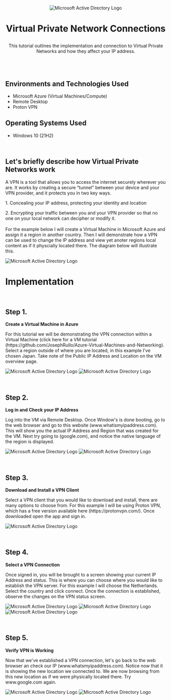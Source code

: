<p align="center">
<img src="https://i.imgur.com/Gepl8Q5.jpg" alt="Microsoft Active Directory Logo"/>
</p>

<h1> <p align="center"> Virtual Private Network Connections</h1>
<p align="center"> This tutorial outlines the implementation and connection to Virtual Private Networks and how they affect your IP address.<br />
<br />
<br />
<br />


<h2>Environments and Technologies Used</h2>

- Microsoft Azure (Virtual Machines/Compute)
- Remote Desktop
- Proton VPN

<h2>Operating Systems Used </h2>

- Windows 10 (21H2)
<p>
<p>
<p>
<br> 
<h2>Let's briefly describe how Virtual Private Networks work</h2> A VPN is a tool that allows you to access the internet securely wherever you are. It works by creating a secure “tunnel” between your device and your VPN provider, and it protects you in two key ways. 
<p>  
<p>  1. Concealing your IP address, protecting your identity and location 
<p>  2. Encrypting your traffic between you and your VPN provider so that no one on your local network can decipher or modify it.
<br>
<br>
For the example below I will create a Virtual Machine in Microsoft Azure and assign it a region in another country. Then I will demonstrate how a VPN can be used to change the IP address and view yet anoter regions local content as if it physcially located there. The diagram below will illustrate this.
<p>
<p>
<img src="https://i.imgur.com/NdcDaMC.png" alt="Microsoft Active Directory Logo"/> <height="60%" width="60%" alt="Disk Sanitization Steps"/> 
  
<h1>Implementation</h1>
<br>
<h2>Step 1.</h2>

**Create a Virtual Machine in Azure**
<p>
For this tutorial we will be demonstrating the VPN connection within a Virtual Machine (click here for a VM tutorial (https://github.com/JosephRullo/Azure-Virtual-Machines-and-Networking). Select a region outside of where you are located, in this example I've chosen Japan. Take note of the Public IP Address and Location on the VM overview page.
<p>
<p>
<img src="https://i.imgur.com/nVwElfM.png" alt="Microsoft Active Directory Logo"/> <height="60%" width="60%" alt="Disk Sanitization Steps"/> 
<img src="https://i.imgur.com/8y5iyce.png" alt="Microsoft Active Directory Logo"/> <height="60%" width="60%" alt="Disk Sanitization Steps"/> 
<p>
<br>
<h2>Step 2.</h2>

**Log in and Check your IP Address**
<p>
Log into the VM via Remote Desktop. Once Window's is done booting, go to the web browser and go to this website (www.whatismyipaddress.com). This will show you the actual IP Address and Region that was created for the VM. Next try going to (google.com), and notice the native language of the region is displayed. 
<p>
<p>
<img src="https://i.imgur.com/QvpRM8Q.png" alt="Microsoft Active Directory Logo"/> <height="60%" width="60%" alt="Disk Sanitization Steps"/> 
<img src="https://i.imgur.com/X19xJQN.png" alt="Microsoft Active Directory Logo"/> <height="60%" width="60%" alt="Disk Sanitization Steps"/> 
<p>
<br>
<h2>Step 3.</h2>

**Download and Install a VPN Client**
<p>
Select a VPN client that you would like to download and install, there are many options to choose from. For this example I will be using Proton VPN, which has a free version available here (https://protonvpn.com/). Once downloaded open the app and sign in. 
<p>
<p>
<img src="https://i.imgur.com/IPUb2fV.png" alt="Microsoft Active Directory Logo"/> <height="60%" width="60%" alt="Disk Sanitization Steps"/> 
<p>
<br>
<h2>Step 4.</h2>

**Select a VPN Connection**
<p>
Once signed in, you will be brought to a screen showing your current IP Address and status. This is where you can choose where you would like to establish the VPN server. For this example I will choose the Netherlands. Select the country and click connect. Once the connection is established, observe the changes on the VPN status screen.
<p>
<p>
<img src="https://i.imgur.com/yPCYU0t.png" alt="Microsoft Active Directory Logo"/> <height="60%" width="60%" alt="Disk Sanitization Steps"/> 
<img src="https://i.imgur.com/RwZW2gk.png" alt="Microsoft Active Directory Logo"/> <height="60%" width="60%" alt="Disk Sanitization Steps"/>
<img src="https://i.imgur.com/3HGzqQH.png" alt="Microsoft Active Directory Logo"/> <height="60%" width="60%" alt="Disk Sanitization Steps"/>
<p>
<br>
<h2>Step 5.</h2>

**Verify VPN is Working**
<p>
Now that we've established a VPN connection, let's go back to the web browser an check our IP (www.whatsmyipaddress.com). Notice now that it is showing the new location we connected to. We are now browsing from this new location as if we were physically located there. Try www.google.com again. 
<p>
<p>
<img src="https://i.imgur.com/1t61U8o.png" alt="Microsoft Active Directory Logo"/> <height="60%" width="60%" alt="Disk Sanitization Steps"/> 
<img src="https://i.imgur.com/PtTM2Hb.png" alt="Microsoft Active Directory Logo"/> <height="60%" width="60%" alt="Disk Sanitization Steps"/>
<p>
<br>
